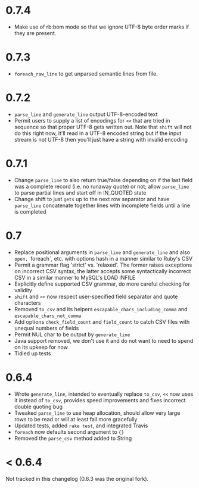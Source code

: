 # 0.7.4
- Make use of rb:bom mode so that we ignore UTF-8 byte order marks if they are present.

# 0.7.3
- `foreach_raw_line` to get unparsed semantic lines from file.

# 0.7.2

- `parse_line` and `generate_line` output UTF-8-encoded text
- Permit users to supply a list of encodings for `<<` that are tried in sequence so that proper UTF-8 gets written out. Note that `shift` will not do this right now, it'll read in a UTF-8 encoded string but if the input stream is not UTF-8 then you'll just have a string with invalid encoding

# 0.7.1

- Change `parse_line` to also return true/false depending on if the last field was a complete record (i.e. no runaway quote) or not; allow `parse_line` to parse partial lines and start off in IN_QUOTED state
- Change shift to just `gets` up to the next row separator and have `parse_line` concatenate together lines with incomplete fields until a line is completed

# 0.7

- Replace positional arguments in `parse_line` and `generate_line` and also `open, `foreach`, etc. with options hash in a manner similar to Ruby's CSV
- Permit a grammar flag 'strict' vs. 'relaxed'. The former raises exceptions on incorrect CSV syntax, the latter accepts some syntactically incorrect CSV in a similar manner to MySQL's LOAD INFILE
- Explicitly define supported CSV grammar, do more careful checking for validity
- `shift` and `<<` now respect user-specified field separator and quote characters
- Removed `to_csv` and its helpers `escapable_chars_including_comma` and `escapable_chars_not_comma`
- Add options `check_field_count` and `field_count` to catch CSV files with unequal numbers of fields
- Permit NUL char to be output by `generate_line`
- Java support removed, we don't use it and do not want to need to spend on its upkeep for now
- Tidied up tests

# 0.6.4

- Wrote `generate_line`, intended to eventually replace `to_csv`, `<<` now uses it instead of `to_csv`, provides speed improvements and fixes incorrect double quoting bug
- Tweaked `parse_line` to use heap allocation, should allow very large rows to be read or will at least fail more gracefully
- Updated tests, added `rake test`, and integrated Travis
- `foreach` now defaults second argument to `{}`
- Removed the `parse_csv` method added to String

# < 0.6.4

Not tracked in this changelog (0.6.3 was the original fork).